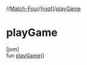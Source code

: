 //[Match-Four](../../index.md)/[[root]](index.md)/[playGame](play-game.md)

# playGame

[jvm]\
fun [playGame](play-game.md)()
